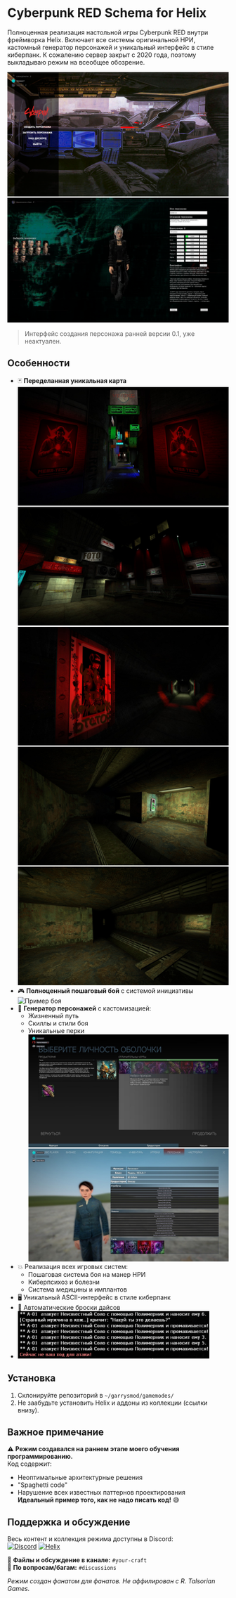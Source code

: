 # Cyberpunk RED Schema for Helix

Полноценная реализация настольной игры Cyberpunk RED внутри фреймворка Helix. Включает все системы оригинальной НРИ, кастомный генератор персонажей и уникальный интерфейс в стиле киберпанк. К сожалению сервер закрыт с 2020 года, поэтому выкладываю режим на всеобщее обозрение.

![Пример интерфейса](preview_01.png)
![Пример интерфейс ранней версии](preview_02.png)
> Интерфейс создания персонажа ранней версии 0.1, уже неактуален.

## Особенности
- 🃏 **Переделанная уникальная карта**
![Карта](preview_10.jpg)
![Карта](preview_09.jpg)
![Карта](preview_08.jpg)
![Карта](preview_07.jpg)
![Карта](preview_06.jpg)
- 🎮 **Полноценный пошаговый бой** с системой инициативы
![Пример боя](https://drive.google.com/file/d/1PQP8lfr7E_53GUbZth8AvBdO0_v7My0Z/view?usp=sharing)
- 👤 **Генератор персонажей** с кастомизацией:
  - Жизненный путь
  - Скиллы и стили боя
  - Уникальные перки
![Пример перков](preview_03.png)
![Пример перков](preview_04.png)
- 💥 Реализация всех игровых систем:
  - Пошаговая система боя на манер НРИ
  - Киберпсихоз и болезни
  - Система медицины и имплантов
- 🖥️ Уникальный ASCII-интерфейс в стиле киберпанк
- 🎲 Автоматические броски дайсов
- ![Пример дайсов](preview_05.png)

## Установка
1. Склонируйте репозиторий в `~/garrysmod/gamemodes/`
2. Не заабудьте установить Helix и аддоны из коллекции (ссылки внизу).

## Важное примечание
⚠️ **Режим создавался на раннем этапе моего обучения программированию.**  
Код содержит:
- Неоптимальные архитектурные решения
- "Spaghetti code"
- Нарушение всех известных паттернов проектирования  
**Идеальный пример того, как не надо писать код!** 😅

## Поддержка и обсуждение
Весь контент и коллекция режима доступны в Discord:  
[![Discord](https://img.shields.io/badge/Discord-%235865F2?logo=discord)](https://discord.gg/jw5Qrc9hH6)  [![Helix](https://img.shields.io/badge/Helix-%235E81AC)](https://gethelix.co/)

🔹 **Файлы и обсуждение в канале:** `#your-craft`  
🔹 **По вопросам/багам:** `#discussions`

*Режим создан фанатом для фанатов. Не аффилирован с R. Talsorian Games.*
